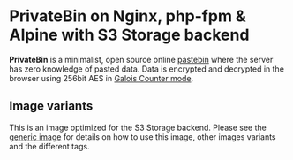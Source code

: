 # PrivateBin on Nginx, php-fpm & Alpine with S3 Storage backend

**PrivateBin** is a minimalist, open source online [pastebin](https://en.wikipedia.org/wiki/Pastebin) where the server has zero knowledge of pasted data. Data is encrypted and decrypted in the browser using 256bit AES in [Galois Counter mode](https://en.wikipedia.org/wiki/Galois/Counter_Mode).

## Image variants

This is an image optimized for the S3 Storage backend. Please see the [generic image](https://hub.docker.com/r/privatebin/nginx-fpm-alpine) for details on how to use this image, other images variants and the different tags.
